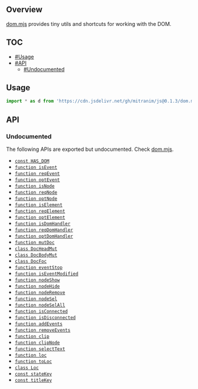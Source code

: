 ## Overview

[dom.mjs](../dom.mjs) provides tiny utils and shortcuts for working with the DOM.

## TOC

* [#Usage](#usage)
* [#API](#api)
  * [#Undocumented](#undocumented)

## Usage

```js
import * as d from 'https://cdn.jsdelivr.net/gh/mitranim/js@0.1.3/dom.mjs'
```

## API

### Undocumented

The following APIs are exported but undocumented. Check [dom.mjs](../dom.mjs).

  * [`const HAS_DOM`](../dom.mjs#L4)
  * [`function isEvent`](../dom.mjs#L9)
  * [`function reqEvent`](../dom.mjs#L10)
  * [`function optEvent`](../dom.mjs#L11)
  * [`function isNode`](../dom.mjs#L13)
  * [`function reqNode`](../dom.mjs#L14)
  * [`function optNode`](../dom.mjs#L15)
  * [`function isElement`](../dom.mjs#L17)
  * [`function reqElement`](../dom.mjs#L18)
  * [`function optElement`](../dom.mjs#L19)
  * [`function isDomHandler`](../dom.mjs#L21)
  * [`function reqDomHandler`](../dom.mjs#L22)
  * [`function optDomHandler`](../dom.mjs#L23)
  * [`function mutDoc`](../dom.mjs#L25)
  * [`class DocHeadMut`](../dom.mjs#L30)
  * [`class DocBodyMut`](../dom.mjs#L58)
  * [`class DocFoc`](../dom.mjs#L76)
  * [`function eventStop`](../dom.mjs#L105)
  * [`function isEventModified`](../dom.mjs#L113)
  * [`function nodeShow`](../dom.mjs#L117)
  * [`function nodeHide`](../dom.mjs#L118)
  * [`function nodeRemove`](../dom.mjs#L119)
  * [`function nodeSel`](../dom.mjs#L120)
  * [`function nodeSelAll`](../dom.mjs#L121)
  * [`function isConnected`](../dom.mjs#L123)
  * [`function isDisconnected`](../dom.mjs#L124)
  * [`function addEvents`](../dom.mjs#L126)
  * [`function removeEvents`](../dom.mjs#L131)
  * [`function clip`](../dom.mjs#L136)
  * [`function clipNode`](../dom.mjs#L147)
  * [`function selectText`](../dom.mjs#L149)
  * [`function loc`](../dom.mjs#L160)
  * [`function toLoc`](../dom.mjs#L161)
  * [`class Loc`](../dom.mjs#L171)
  * [`const stateKey`](../dom.mjs#L224)
  * [`const titleKey`](../dom.mjs#L225)
